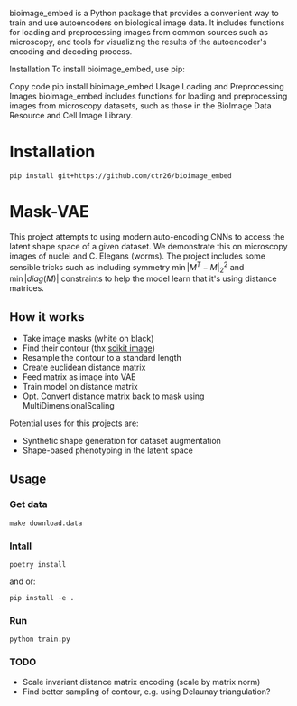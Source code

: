 bioimage_embed is a Python package that provides a convenient way to train and use autoencoders on biological image data. It includes functions for loading and preprocessing images from common sources such as microscopy, and tools for visualizing the results of the autoencoder's encoding and decoding process.

Installation
To install bioimage_embed, use pip:

Copy code
pip install bioimage_embed
Usage
Loading and Preprocessing Images
bioimage_embed includes functions for loading and preprocessing images from microscopy datasets, such as those in the BioImage Data Resource and Cell Image Library.

# Installation

    pip install git+https://github.com/ctr26/bioimage_embed
    
   

# Mask-VAE

This project attempts to using modern auto-encoding CNNs to access the latent shape space of a given dataset.
We demonstrate this on microscopy images of nuclei and C. Elegans (worms).
The project includes some sensible tricks such as including symmetry $\min|M^T - M|_2^2$ and $\min|diag(M)|$ constraints to help the model learn that it's using distance matrices.

## How it works

- Take image masks (white on black)
- Find their contour (thx [scikit image]((https://scikit-image.org/docs/dev/api/skimage.measure.html#skimage.measure.find_contours)))
- Resample the contour to a standard length
- Create euclidean distance matrix
- Feed matrix as image into VAE
- Train model on distance matrix
- Opt. Convert distance matrix back to mask using MultiDimensionalScaling

Potential uses for this projects are:

- Synthetic shape generation for dataset augmentation
- Shape-based phenotyping in the latent space

## Usage

### Get data

    make download.data

### Intall

    poetry install

and or:

    pip install -e .

### Run

    python train.py

### TODO

- Scale invariant distance matrix encoding (scale by matrix norm)
- Find better sampling of contour, e.g. using Delaunay triangulation?
